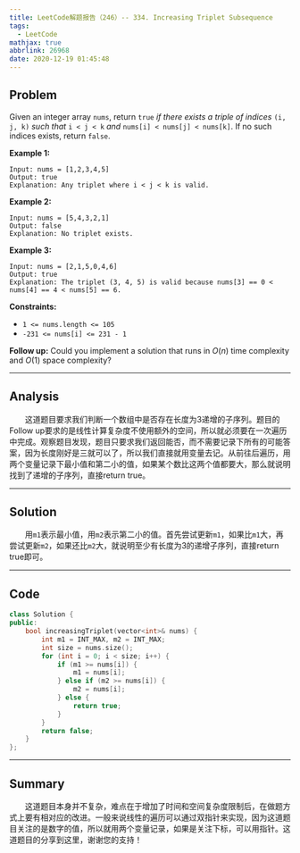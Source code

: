 ```yaml
---
title: LeetCode解题报告（246）-- 334. Increasing Triplet Subsequence
tags:
  - LeetCode
mathjax: true
abbrlink: 26968
date: 2020-12-19 01:45:48
---
```


## Problem

Given an integer array `nums`, return `true` *if there exists a triple of indices* `(i, j, k)` *such that* `i < j < k` *and* `nums[i] < nums[j] < nums[k]`. If no such indices exists, return `false`.

<!-- more -->

**Example 1:**

```
Input: nums = [1,2,3,4,5]
Output: true
Explanation: Any triplet where i < j < k is valid.
```

**Example 2:**

```
Input: nums = [5,4,3,2,1]
Output: false
Explanation: No triplet exists.
```

**Example 3:**

```
Input: nums = [2,1,5,0,4,6]
Output: true
Explanation: The triplet (3, 4, 5) is valid because nums[3] == 0 < nums[4] == 4 < nums[5] == 6.
```

**Constraints:**

- `1 <= nums.length <= 105`
- `-231 <= nums[i] <= 231 - 1`

 

**Follow up:** Could you implement a solution that runs in $O(n)$ time complexity and $O(1)$ space complexity?

------

## Analysis

&emsp;&emsp;这道题目要求我们判断一个数组中是否存在长度为3递增的子序列。题目的Follow up要求的是线性计算复杂度不使用额外的空间，所以就必须要在一次遍历中完成。观察题目发现，题目只要求我们返回能否，而不需要记录下所有的可能答案，因为长度刚好是三就可以了，所以我们直接就用变量去记。从前往后遍历，用两个变量记录下最小值和第二小的值，如果某个数比这两个值都要大，那么就说明找到了递增的子序列，直接return true。

------

## Solution

&emsp;&emsp;用`m1`表示最小值，用`m2`表示第二小的值。首先尝试更新`m1`，如果比`m1`大，再尝试更新`m2`，如果还比`m2`大，就说明至少有长度为3的递增子序列，直接return true即可。

------

## Code

```c++
class Solution {
public:
    bool increasingTriplet(vector<int>& nums) {
        int m1 = INT_MAX, m2 = INT_MAX;
        int size = nums.size();
        for (int i = 0; i < size; i++) {
            if (m1 >= nums[i]) {
                m1 = nums[i];
            } else if (m2 >= nums[i]) {
                m2 = nums[i];
            } else {
                return true;
            }
        }
        return false;
    }
};
```

------

## Summary

&emsp;&emsp;这道题目本身并不复杂，难点在于增加了时间和空间复杂度限制后，在做题方式上要有相对应的改进。一般来说线性的遍历可以通过双指针来实现，因为这道题目关注的是数字的值，所以就用两个变量记录，如果是关注下标，可以用指针。这道题目的分享到这里，谢谢您的支持！
